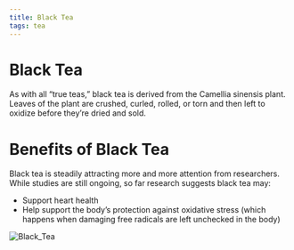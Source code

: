 ```yaml
---
title: Black Tea
tags: tea
---
```


# Black Tea

As with all “true teas,” black tea is derived from the Camellia sinensis plant. Leaves of the plant are crushed, curled, rolled, or torn and then left to oxidize before they’re dried and sold.

# Benefits of Black Tea
Black tea is steadily attracting more and more attention from researchers. While studies are still ongoing, so far research suggests black tea may:

- Support heart health
- Help support the body’s protection against oxidative stress (which happens when damaging free radicals are left unchecked in the body)

![Black_Tea](https://user-images.githubusercontent.com/88186302/186082073-4887789a-3c20-4baa-a627-19422a9d4cf0.png)
